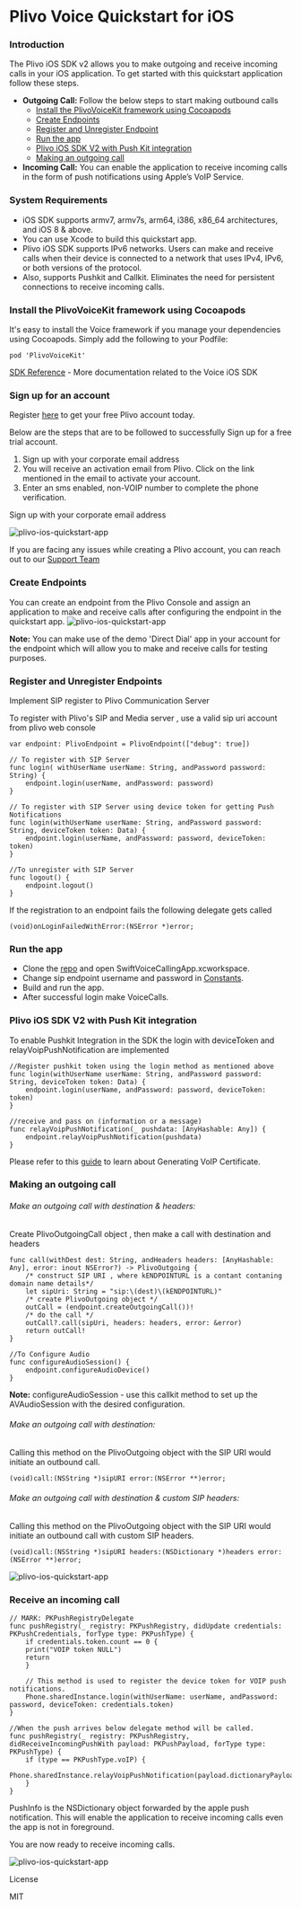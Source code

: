 # Plivo Voice Quickstart for iOS


### Introduction

The Plivo iOS SDK v2 allows you to make outgoing and receive incoming calls in your iOS application.
To get started with this quickstart application follow these steps.
- **Outgoing Call:** Follow the below steps to start making outbound calls
    - [Install the PlivoVoiceKit framework using Cocoapods](#bullet1)
    - [Create Endpoints](#bullet2)
    - [Register and Unregister Endpoint](#bullet3)
    - [Run the app](#bullet4)
    - [Plivo iOS SDK V2 with Push Kit integration](#bullet5)
    - [Making an outgoing call](#bullet6)
- **Incoming Call:** You can enable the application to receive incoming calls in the form of push notifications using Apple’s VoIP Service.


### System Requirements

- iOS SDK supports armv7, armv7s, arm64, i386, x86_64 architectures, and iOS 8 & above. 
- You can use Xcode to build this quickstart app.
- Plivo iOS SDK supports IPv6 networks. Users can make and receive calls when their device is connected to a network that uses IPv4, IPv6, or both versions of the protocol.
- Also, supports Pushkit and Callkit. Eliminates the need for persistent connections to receive incoming calls.


### <a name="bullet1"></a> Install the PlivoVoiceKit framework using Cocoapods

It's easy to install the Voice framework if you manage your dependencies using Cocoapods. Simply add the following to your Podfile:
```
pod 'PlivoVoiceKit'
```
[SDK Reference](https://www.plivo.com/docs/sdk/client/ios/reference) - More documentation related to the Voice iOS SDK


### Sign up for an account
Register [here](https://console.plivo.com/accounts/register/) to get your free Plivo account today.

Below are the steps that are to be followed to successfully Sign up for a free trial account.
1. Sign up with your corporate email address
2. You will receive an activation email from Plivo. Click on the link mentioned in the email to activate your account.
3. Enter an sms enabled, non-VOIP number to complete the phone verification.

Sign up with your corporate email address

![plivo-ios-quickstart-app](ReadMeImages/signup.png)

If you are facing any issues while creating a Plivo account, you can reach out to our [Support Team](https://support.plivo.com/support/home)


### <a name="bullet2"></a> Create Endpoints

You can create an endpoint from the Plivo Console and assign an application to make and receive calls after configuring the endpoint in the quickstart app.
![plivo-ios-quickstart-app](ReadMeImages/endpoints.png)

**Note:** You can make use of the demo 'Direct Dial' app in your account for the endpoint which will allow you to make and receive calls for testing purposes.


### <a name="bullet3"></a> Register and Unregister Endpoints

Implement SIP register to Plivo Communication Server

To register with Plivo's SIP and Media server , use a valid sip uri account from plivo web console 
```
var endpoint: PlivoEndpoint = PlivoEndpoint(["debug": true])

// To register with SIP Server
func login( withUserName userName: String, andPassword password: String) {
    endpoint.login(userName, andPassword: password)
}

// To register with SIP Server using device token for getting Push Notifications
func login(withUserName userName: String, andPassword password: String, deviceToken token: Data) {
    endpoint.login(userName, andPassword: password, deviceToken: token)
}

//To unregister with SIP Server
func logout() {
    endpoint.logout()
}
```
If the registration to an endpoint fails the following delegate gets called 
```
(void)onLoginFailedWithError:(NSError *)error;
```

### <a name="bullet4"></a> Run the app
- Clone the [repo](https://github.com/plivo/plivo-ios-quickstart-app) and open SwiftVoiceCallingApp.xcworkspace.
- Change sip endpoint username and password in [Constants](https://github.com/plivo/plivo-ios-quickstart-app/blob/master/plivoIosQuickstartApp/Constants.h).
- Build and run the app.  
- After successful login make VoiceCalls.


### <a name="bullet5"></a> Plivo iOS SDK V2 with Push Kit integration

To enable Pushkit Integration in the SDK the login with deviceToken and relayVoipPushNotification are implemented 
```
//Register pushkit token using the login method as mentioned above
func login(withUserName userName: String, andPassword password: String, deviceToken token: Data) {
    endpoint.login(userName, andPassword: password, deviceToken: token)
}

//receive and pass on (information or a message)
func relayVoipPushNotification(_ pushdata: [AnyHashable: Any]) {
    endpoint.relayVoipPushNotification(pushdata)
}
```
Please refer to this [guide](https://www.plivo.com/docs/sdk/client/ios/setting-up-push-credentials/) to learn about Generating VoIP Certificate.


### <a name="bullet6"></a> Making an outgoing call

###### Make an outgoing call with destination & headers:
Create PlivoOutgoingCall object , then make a call with destination and headers 
```
func call(withDest dest: String, andHeaders headers: [AnyHashable: Any], error: inout NSError?) -> PlivoOutgoing {
    /* construct SIP URI , where kENDPOINTURL is a contant contaning domain name details*/
    let sipUri: String = "sip:\(dest)\(kENDPOINTURL)"
    /* create PlivoOutgoing object */
    outCall = (endpoint.createOutgoingCall())!
    /* do the call */
    outCall?.call(sipUri, headers: headers, error: &error)
    return outCall!
}

//To Configure Audio
func configureAudioSession() {
    endpoint.configureAudioDevice()
}
```
**Note:** configureAudioSession - use this callkit method to set up the AVAudioSession with the desired configuration.

###### Make an outgoing call with destination:
Calling this method on the PlivoOutgoing object with the SIP URI
would initiate an outbound call.
```
(void)call:(NSString *)sipURI error:(NSError **)error;
```

###### Make an outgoing call with destination & custom SIP headers:
Calling this method on the PlivoOutgoing object with the SIP URI
would initiate an outbound call with custom SIP headers.
```
(void)call:(NSString *)sipURI headers:(NSDictionary *)headers error:(NSError **)error;
```
![plivo-ios-quickstart-app](ReadMeImages/outgoing.png)


### Receive an incoming call

```
// MARK: PKPushRegistryDelegate
func pushRegistry(_ registry: PKPushRegistry, didUpdate credentials: PKPushCredentials, forType type: PKPushType) {
    if credentials.token.count == 0 {
    print("VOIP token NULL")
    return
    }

    // This method is used to register the device token for VOIP push notifications.
    Phone.sharedInstance.login(withUserName: userName, andPassword: password, deviceToken: credentials.token)
}

//When the push arrives below delegate method will be called. 
func pushRegistry(_ registry: PKPushRegistry, didReceiveIncomingPushWith payload: PKPushPayload, forType type: PKPushType) {
    if (type == PKPushType.voIP) {
    Phone.sharedInstance.relayVoipPushNotification(payload.dictionaryPayload)
    }
}
```
PushInfo is the NSDictionary object forwarded by the apple push notification. This will enable the application to receive incoming calls even the app is not in foreground.

You are now ready to receive incoming calls. 

![plivo-ios-quickstart-app](ReadMeImages/callkit.png)

License

MIT
